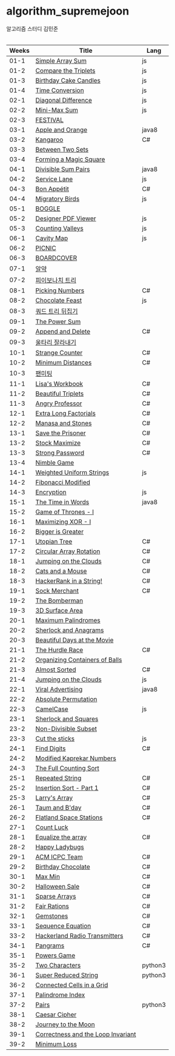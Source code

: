 # algorithm_supremejoon
알고리즘 스터디 김민준
<br/><br/>



| Weeks | Title | Lang |
| ------ | ------ |------ |
| 01-1 | [Simple Array Sum](https://www.hackerrank.com/challenges/simple-array-sum/problem) | js |
| 01-2 | [Compare the Triplets](https://www.hackerrank.com/challenges/compare-the-triplets/problem) | js | 
| 01-3 | [Birthday Cake Candles](https://www.hackerrank.com/challenges/birthday-cake-candles/problem) | js | 
| 01-4 | [Time Conversion](https://www.hackerrank.com/challenges/time-conversion/problem) | js | 
| 02-1 | [Diagonal Difference](https://www.hackerrank.com/challenges/diagonal-difference/problem) | js | 
| 02-2 | [Mini-Max Sum](https://www.hackerrank.com/challenges/mini-max-sum/problem) | js | 
| 02-3 | [FESTIVAL](https://algospot.com/judge/problem/read/FESTIVAL) |  |
| 03-1 | [Apple and Orange](https://www.hackerrank.com/challenges/apple-and-orange/problem) | java8 | 
| 03-2 | [Kangaroo](https://www.hackerrank.com/challenges/kangaroo/problem) | C# | 
| 03-3 | [Between Two Sets](https://www.hackerrank.com/challenges/between-two-sets/problem) |  | 
| 03-4 | [Forming a Magic Square](https://www.hackerrank.com/challenges/magic-square-forming/problem) |  | 
| 04-1 | [Divisible Sum Pairs](https://www.hackerrank.com/challenges/divisible-sum-pairs/problem) | java8 | 
| 04-2 | [Service Lane](https://www.hackerrank.com/challenges/service-lane/problem) | js | 
| 04-3 | [Bon Appétit](https://www.hackerrank.com/challenges/bon-appetit/problem) | C# | 
| 04-4 | [Migratory Birds](https://www.hackerrank.com/challenges/migratory-birds/problem) | js |
| 05-1 | [BOGGLE](https://algospot.com/judge/problem/read/BOGGLE) |  |
| 05-2 | [Designer PDF Viewer](https://www.hackerrank.com/challenges/designer-pdf-viewer/problem) | js |
| 05-3 | [Counting Valleys](https://www.hackerrank.com/challenges/counting-valleys/problem) | js | 
| 06-1 | [Cavity Map](https://www.hackerrank.com/challenges/cavity-map/problem) | js | 
| 06-2 | [PICNIC](https://algospot.com/judge/problem/read/PICNIC) |  | 
| 06-3 | [BOARDCOVER](https://algospot.com/judge/problem/read/BOARDCOVER) |  | 
| 07-1 | [알약](https://www.acmicpc.net/problem/4811) |  | 
| 07-2 | [피이보나치 트리](https://www.acmicpc.net/problem/1646) |  | 
| 08-1 | [Picking Numbers](https://www.hackerrank.com/challenges/picking-numbers/problem) | C# |
| 08-2 | [Chocolate Feast](https://www.hackerrank.com/challenges/chocolate-feast/problem) | js | 
| 08-3 | [쿼드 트리 뒤집기](https://algospot.com/judge/problem/read/QUADTREE) | |
| 09-1 | [The Power Sum](https://www.hackerrank.com/challenges/the-power-sum/problem) | | 
| 09-2 | [Append and Delete](https://www.hackerrank.com/challenges/append-and-delete/problem) | C# |
| 09-3 | [울타리 잘라내기](https://algospot.com/judge/problem/read/FENCE) |  |
| 10-1 | [Strange Counter](https://www.hackerrank.com/challenges/strange-code/problem) | C# |
| 10-2 | [Minimum Distances](https://www.hackerrank.com/challenges/minimum-distances/problem) | C# | 
| 10-3 | [팬미팅](https://algospot.com/judge/problem/read/FANMEETING) |  | 
| 11-1 | [Lisa's Workbook](https://www.hackerrank.com/challenges/lisa-workbook/problem) | C# |
| 11-2 | [Beautiful Triplets](https://www.hackerrank.com/challenges/beautiful-triplets/problem) | C# |
| 11-3 | [Angry Professor](https://www.hackerrank.com/challenges/angry-professor/problem) | C# |
| 12-1 | [Extra Long Factorials](https://www.hackerrank.com/challenges/extra-long-factorials/problem) | C# |
| 12-2 | [Manasa and Stones](https://www.hackerrank.com/challenges/manasa-and-stones/problem) | C# |
| 13-1 | [Save the Prisoner](https://www.hackerrank.com/challenges/save-the-prisoner/problem) | C# |
| 13-2 | [Stock Maximize](https://www.hackerrank.com/challenges/stockmax/problem) | C# |
| 13-3 | [Strong Password](https://www.hackerrank.com/challenges/strong-password/problem) | C# |
| 13-4 | [Nimble Game](https://www.hackerrank.com/challenges/nimble-game-1/problem) |  |
| 14-1 | [Weighted Uniform Strings](https://www.hackerrank.com/challenges/weighted-uniform-string/problem) | js |
| 14-2 | [Fibonacci Modified](https://www.hackerrank.com/challenges/fibonacci-modified/problem) |  |
| 14-3 | [Encryption](https://www.hackerrank.com/challenges/encryption/problem) | js |
| 15-1 | [The Time in Words](https://www.hackerrank.com/challenges/the-time-in-words/problem) | java8 |
| 15-2 | [Game of Thrones - I](https://www.hackerrank.com/challenges/game-of-thrones/problem) |  | 
| 16-1 | [Maximizing XOR - I](https://www.hackerrank.com/challenges/maximizing-xor/problem) |  | 
| 16-2 | [Bigger is Greater](https://www.hackerrank.com/challenges/bigger-is-greater/problem) |  | 
| 17-1 | [Utopian Tree](https://www.hackerrank.com/challenges/utopian-tree/problem) | C# |
| 17-2 | [Circular Array Rotation](https://www.hackerrank.com/challenges/circular-array-rotation/problem) | C# |
| 18-1 | [Jumping on the Clouds](https://www.hackerrank.com/challenges/jumping-on-the-clouds-revisited/problem) | C# |
| 18-2 | [Cats and a Mouse](https://www.hackerrank.com/challenges/cats-and-a-mouse/problem) | C# |
| 18-3 | [HackerRank in a String!](https://www.hackerrank.com/challenges/hackerrank-in-a-string/problem) | C# |
| 19-1 | [Sock Merchant](https://www.hackerrank.com/challenges/sock-merchant/problem) | C# | 
| 19-2 | [The Bomberman](https://www.hackerrank.com/challenges/bomber-man/problem) | |
| 19-3 | [3D Surface Area](https://www.hackerrank.com/challenges/3d-surface-area/problem)| |
| 20-1 | [Maximum Palindromes](https://www.hackerrank.com/challenges/maximum-palindromes/problem) | |
| 20-2 | [Sherlock and Anagrams](https://www.hackerrank.com/challenges/sherlock-and-anagrams/problem) | |
| 20-3 | [Beautiful Days at the Movie](https://www.hackerrank.com/challenges/beautiful-days-at-the-movies/problem) | |
| 21-1 | [The Hurdle Race](https://www.hackerrank.com/challenges/the-hurdle-race/problem) | C# |
| 21-2 | [Organizing Containers of Balls](https://www.hackerrank.com/challenges/organizing-containers-of-balls/problem) | |
| 21-3 | [Almost Sorted](https://www.hackerrank.com/challenges/almost-sorted/problem) | C# |
| 21-4 | [Jumping on the Clouds](https://www.hackerrank.com/challenges/jumping-on-the-clouds/problem)  | js |
| 22-1 | [Viral Advertising](https://www.hackerrank.com/challenges/strange-advertising/problem) | java8 |
| 22-2 | [Absolute Permutation](https://www.hackerrank.com/challenges/absolute-permutation/problem) | |
| 22-3 | [CamelCase](https://www.hackerrank.com/challenges/camelcase/problem) | js |
| 23-1 | [Sherlock and Squares](https://www.hackerrank.com/challenges/sherlock-and-squares/problem) | |
| 23-2 | [Non-Divisible Subset](https://www.hackerrank.com/challenges/non-divisible-subset/problem) | |
| 23-3 | [Cut the sticks](https://www.hackerrank.com/challenges/cut-the-sticks/problem) | js |
| 24-1 | [Find Digits](https://www.hackerrank.com/challenges/find-digits/problem) | C# |
| 24-2 | [Modified Kaprekar Numbers](https://www.hackerrank.com/challenges/kaprekar-numbers/problem) | |
| 24-3 | [The Full Counting Sort](https://www.hackerrank.com/challenges/countingsort4/problem) | |
| 25-1 | [Repeated String](https://www.hackerrank.com/challenges/repeated-string/problem) | C# | 
| 25-2 | [Insertion Sort - Part 1](https://www.hackerrank.com/challenges/insertionsort1/problem) | C# |
| 25-3 | [Larry's Array](https://www.hackerrank.com/challenges/larrys-array/problem) | C# |
| 26-1 | [Taum and B'day](https://www.hackerrank.com/challenges/taum-and-bday/problem) | C# |
| 26-2 | [Flatland Space Stations](https://www.hackerrank.com/challenges/flatland-space-stations/problem) | C# |
| 27-1 | [Count Luck](https://www.hackerrank.com/challenges/count-luck/problem) | |
| 28-1 | [Equalize the array](https://www.hackerrank.com/challenges/equality-in-a-array/problem) | C# |
| 28-2 | [Happy Ladybugs](https://www.hackerrank.com/challenges/happy-ladybugs/problem) | |
| 29-1 | [ACM ICPC Team](https://www.hackerrank.com/challenges/acm-icpc-team/problem) | C# |
| 29-2 | [Birthday Chocolate](https://www.hackerrank.com/challenges/the-birthday-bar/problem) | C# |
| 30-1 | [Max Min](https://www.hackerrank.com/challenges/angry-children/problem) | C# | 
| 30-2 | [Halloween Sale](https://www.hackerrank.com/challenges/halloween-sale/problem) | C# |
| 31-1 | [Sparse Arrays](https://www.hackerrank.com/challenges/sparse-arrays/problem) | C# |
| 31-2 | [Fair Rations](https://www.hackerrank.com/challenges/fair-rations/problem) | C# |
| 32-1 | [Gemstones](https://www.hackerrank.com/challenges/gem-stones/problem) | C# |
| 33-1 | [Sequence Equation](https://www.hackerrank.com/challenges/permutation-equation/problem) | C# |
| 33-2 | [Hackerland Radio Transmitters](https://www.hackerrank.com/challenges/hackerland-radio-transmitters/problem) | C# | 
| 34-1 | [Pangrams](https://www.hackerrank.com/challenges/pangrams/problem) | C# | 
| 35-1 | [Powers Game](https://www.hackerrank.com/challenges/powers-game-1/problem) |  | 
| 35-2 | [Two Characters](https://www.hackerrank.com/challenges/two-characters/problem) | python3 | 
| 36-1 | [Super Reduced String](https://www.hackerrank.com/challenges/reduced-string/problem) | python3 | 
| 36-2 | [Connected Cells in a Grid](https://www.hackerrank.com/challenges/connected-cell-in-a-grid/problem) |  | 
| 37-1 | [Palindrome Index](https://www.hackerrank.com/challenges/palindrome-index/problem) |  | 
| 37-2 | [Pairs](https://www.hackerrank.com/challenges/pairs/problem) | python3 | 
| 38-1 | [Caesar Cipher](https://www.hackerrank.com/challenges/caesar-cipher-1/problem) |  | 
| 38-2 | [Journey to the Moon](https://www.hackerrank.com/challenges/journey-to-the-moon/problem) |  | 
| 39-1 | [Correctness and the Loop Invariant](https://www.hackerrank.com/challenges/correctness-invariant/problem) |  | 
| 39-2 | [Minimum Loss](https://www.hackerrank.com/challenges/minimum-loss/problem) |  | 





